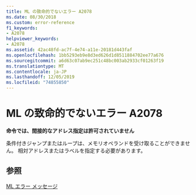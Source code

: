 ```yaml
---
title: ML の致命的でないエラー A2078
ms.date: 08/30/2018
ms.custom: error-reference
f1_keywords:
- A2078
helpviewer_keywords:
- A2078
ms.assetid: 42ac48fd-ac7f-4e74-a11e-20181d443faf
ms.openlocfilehash: 1bb5293eb9e8d3ed626d1d8511884702ee77a676
ms.sourcegitcommit: a6d63c07ab9ec251c48bc003ab2933cf01263f19
ms.translationtype: MT
ms.contentlocale: ja-JP
ms.lasthandoff: 12/05/2019
ms.locfileid: "74855850"
---
```

# <a name="ml-nonfatal-error-a2078"></a>ML の致命的でないエラー A2078

**命令では、間接的なアドレス指定は許可されていません**

条件付きジャンプまたはループは、メモリオペランドを受け取ることができません。 相対アドレスまたはラベルを指定する必要があります。

## <a name="see-also"></a>参照

[ML エラー メッセージ](../../assembler/masm/ml-error-messages.md)<br/>
